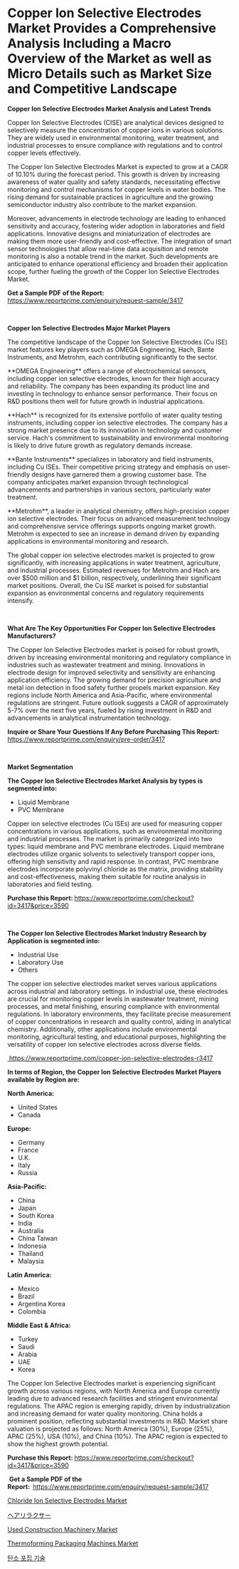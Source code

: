<p><h1>Copper Ion Selective Electrodes Market Provides a Comprehensive Analysis Including a Macro Overview of the Market as well as Micro Details such as Market Size and Competitive Landscape</h1></p><p><strong>Copper Ion Selective Electrodes Market Analysis and Latest Trends</strong></p>
<p><p>Copper Ion Selective Electrodes (CISE) are analytical devices designed to selectively measure the concentration of copper ions in various solutions. They are widely used in environmental monitoring, water treatment, and industrial processes to ensure compliance with regulations and to control copper levels effectively.</p><p>The Copper Ion Selective Electrodes Market is expected to grow at a CAGR of 10.10% during the forecast period. This growth is driven by increasing awareness of water quality and safety standards, necessitating effective monitoring and control mechanisms for copper levels in water bodies. The rising demand for sustainable practices in agriculture and the growing semiconductor industry also contribute to the market expansion. </p><p>Moreover, advancements in electrode technology are leading to enhanced sensitivity and accuracy, fostering wider adoption in laboratories and field applications. Innovative designs and miniaturization of electrodes are making them more user-friendly and cost-effective. The integration of smart sensor technologies that allow real-time data acquisition and remote monitoring is also a notable trend in the market. Such developments are anticipated to enhance operational efficiency and broaden their application scope, further fueling the growth of the Copper Ion Selective Electrodes Market.</p></p>
<p><strong>Get a Sample PDF of the Report:&nbsp;</strong> <a href="https://www.reportprime.com/enquiry/request-sample/3417">https://www.reportprime.com/enquiry/request-sample/3417</a></p>
<p>&nbsp;</p>
<p><strong>Copper Ion Selective Electrodes Major Market Players</strong></p>
<p><p>The competitive landscape of the Copper Ion Selective Electrodes (Cu ISE) market features key players such as OMEGA Engineering, Hach, Bante Instruments, and Metrohm, each contributing significantly to the sector.</p><p>**OMEGA Engineering** offers a range of electrochemical sensors, including copper ion selective electrodes, known for their high accuracy and reliability. The company has been expanding its product line and investing in technology to enhance sensor performance. Their focus on R&D positions them well for future growth in industrial applications.</p><p>**Hach** is recognized for its extensive portfolio of water quality testing instruments, including copper ion selective electrodes. The company has a strong market presence due to its innovation in technology and customer service. Hach's commitment to sustainability and environmental monitoring is likely to drive future growth as regulatory demands increase.</p><p>**Bante Instruments** specializes in laboratory and field instruments, including Cu ISEs. Their competitive pricing strategy and emphasis on user-friendly designs have garnered them a growing customer base. The company anticipates market expansion through technological advancements and partnerships in various sectors, particularly water treatment.</p><p>**Metrohm**, a leader in analytical chemistry, offers high-precision copper ion selective electrodes. Their focus on advanced measurement technology and comprehensive service offerings supports ongoing market growth. Metrohm is expected to see an increase in demand driven by expanding applications in environmental monitoring and research.</p><p>The global copper ion selective electrodes market is projected to grow significantly, with increasing applications in water treatment, agriculture, and industrial processes. Estimated revenues for Metrohm and Hach are over $500 million and $1 billion, respectively, underlining their significant market positions. Overall, the Cu ISE market is poised for substantial expansion as environmental concerns and regulatory requirements intensify.</p></p>
<p>&nbsp;</p>
<p><strong>What Are The Key Opportunities For Copper Ion Selective Electrodes Manufacturers?</strong></p>
<p><p>The Copper Ion Selective Electrodes market is poised for robust growth, driven by increasing environmental monitoring and regulatory compliance in industries such as wastewater treatment and mining. Innovations in electrode design for improved selectivity and sensitivity are enhancing application efficiency. The growing demand for precision agriculture and metal ion detection in food safety further propels market expansion. Key regions include North America and Asia-Pacific, where environmental regulations are stringent. Future outlook suggests a CAGR of approximately 5-7% over the next five years, fueled by rising investment in R&D and advancements in analytical instrumentation technology.</p></p>
<p><strong>Inquire or Share Your Questions If Any Before Purchasing This Report:</strong> <a href="https://www.reportprime.com/enquiry/pre-order/3417">https://www.reportprime.com/enquiry/pre-order/3417</a></p>
<p>&nbsp;</p>
<p><strong>Market Segmentation</strong></p>
<p><strong>The Copper Ion Selective Electrodes Market Analysis by types is segmented into:</strong></p>
<p><ul><li>Liquid Membrane</li><li>PVC Membrane</li></ul></p>
<p><p>Copper ion selective electrodes (Cu ISEs) are used for measuring copper concentrations in various applications, such as environmental monitoring and industrial processes. The market is primarily categorized into two types: liquid membrane and PVC membrane electrodes. Liquid membrane electrodes utilize organic solvents to selectively transport copper ions, offering high sensitivity and rapid response. In contrast, PVC membrane electrodes incorporate polyvinyl chloride as the matrix, providing stability and cost-effectiveness, making them suitable for routine analysis in laboratories and field testing.</p></p>
<p><strong>Purchase this Report:&nbsp;</strong><a href="https://www.reportprime.com/checkout?id=3417&price=3590">https://www.reportprime.com/checkout?id=3417&price=3590</a></p>
<p>&nbsp;</p>
<p><strong>The Copper Ion Selective Electrodes Market Industry Research by Application is segmented into:</strong></p>
<p><ul><li>Industrial Use</li><li>Laboratory Use</li><li>Others</li></ul></p>
<p><p>The copper ion selective electrodes market serves various applications across industrial and laboratory settings. In industrial use, these electrodes are crucial for monitoring copper levels in wastewater treatment, mining processes, and metal finishing, ensuring compliance with environmental regulations. In laboratory environments, they facilitate precise measurement of copper concentrations in research and quality control, aiding in analytical chemistry. Additionally, other applications include environmental monitoring, agricultural testing, and educational purposes, highlighting the versatility of copper ion selective electrodes across diverse fields.</p></p>
<p><a href="https://www.reportprime.com/copper-ion-selective-electrodes-r3417">&nbsp;https://www.reportprime.com/copper-ion-selective-electrodes-r3417</a></p>
<p><strong>In terms of Region, the Copper Ion Selective Electrodes Market Players available by Region are:</strong></p>
<p>
    <p> <strong> North America: </strong>
        <ul>
            <li>United States</li>
            <li>Canada</li>
        </ul>
        </p> 
    <p> <strong> Europe: </strong>
        <ul>
            <li>Germany</li>
            <li>France</li>
            <li>U.K.</li>
            <li>Italy</li>
            <li>Russia</li>
        </ul>
        </p> 
    <p> <strong> Asia-Pacific: </strong>
        <ul>
            <li>China</li>
            <li>Japan</li>
            <li>South Korea</li>
            <li>India</li>
            <li>Australia</li>
            <li>China Taiwan</li>
            <li>Indonesia</li>
            <li>Thailand</li>
            <li>Malaysia</li>
        </ul>
        </p> 
    <p> <strong> Latin America: </strong>
        <ul>
            <li>Mexico</li>
            <li>Brazil</li>
            <li>Argentina Korea</li>
            <li>Colombia</li>
        </ul>
        </p> 
    <p> <strong> Middle East & Africa: </strong>
        <ul>
            <li>Turkey</li>
            <li>Saudi</li>
            <li>Arabia</li>
            <li>UAE</li>
            <li>Korea</li>
        </ul>
    </p>
    </p>
<p><p>The Copper Ion Selective Electrodes market is experiencing significant growth across various regions, with North America and Europe currently leading due to advanced research facilities and stringent environmental regulations. The APAC region is emerging rapidly, driven by industrialization and increasing demand for water quality monitoring. China holds a prominent position, reflecting substantial investments in R&D. Market share valuation is projected as follows: North America (30%), Europe (25%), APAC (25%), USA (10%), and China (10%). The APAC region is expected to show the highest growth potential.</p></p>
<p><strong>Purchase this Report: </strong><a href="https://www.reportprime.com/checkout?id=3417&price=3590">https://www.reportprime.com/checkout?id=3417&price=3590</a></p>
<p>&nbsp;<strong>Get a Sample PDF of the Report:&nbsp;&nbsp;</strong><a href="https://www.reportprime.com/enquiry/request-sample/3417">https://www.reportprime.com/enquiry/request-sample/3417</a></p>
<p><strong></strong></p>
<p><p><a href="https://github.com/YashRP12/Market-Research-Report-List-6/blob/main/chloride-ion-selective-electrodes-market.md">Chloride Ion Selective Electrodes Market</a></p><p><a href="https://medium.com/@atdlohman/%E3%82%B0%E3%83%AD%E3%83%BC%E3%83%90%E3%83%AB%E3%83%98%E3%82%A2%E3%83%AA%E3%83%A9%E3%82%AF%E3%82%B5%E3%83%BC%E3%83%9E%E3%83%BC%E3%82%B1%E3%83%83%E3%83%88%E3%81%AE%E8%A6%8F%E6%A8%A1%E3%81%AF-5-4-%E3%81%AE%E5%B9%B4%E9%96%93%E6%88%90%E9%95%B7%E7%8E%87%E3%81%A7%E5%88%B0%E9%81%94%E3%81%99%E3%82%8B%E3%81%93%E3%81%A8%E3%81%8C%E4%BA%88%E6%83%B3%E3%81%95%E3%82%8C%E3%81%A6%E3%81%8A%E3%82%8A-%E3%81%93%E3%81%AE%E3%83%AC%E3%83%9D%E3%83%BC%E3%83%88%E3%81%AF-%E5%B8%82%E5%A0%B4%E6%88%90%E9%95%B7-%E3%83%88%E3%83%AC%E3%83%B3%E3%83%89-%E6%A9%9F%E4%BC%9A-%E3%81%8A%E3%82%88%E3%81%B32024%E5%B9%B4%E3%81%8B%E3%82%892031%E5%B9%B4%E3%81%BE%E3%81%A7%E3%81%AE%E4%BA%88%E6%B8%AC%E3%82%92%E3%82%AB%E3%83%90%E3%83%BC%E3%81%97%E3%81%A6%E3%81%84%E3%81%BE%E3%81%99-8bf4834fc6ba">ヘアリラクサー</a></p><p><a href="https://medium.com/@marisolking2023/used-construction-machinery-market-overview-global-market-trends-and-future-prospects-from-2024-to-afd6613d01de">Used Construction Machinery Market</a></p><p><a href="https://www.linkedin.com/pulse/thermoforming-packaging-machines-market-forecast-global-trends-jzxec?trackingId=DLYjYJrXTwyZfmUsychAaA%3D%3D">Thermoforming Packaging Machines Market</a></p><p><a href="https://medium.com/@melodyfunk1988/%ED%83%84%EC%86%8C-%ED%8F%AC%EC%A7%91-%EA%B8%B0%EC%88%A0-%EC%8B%9C%EC%9E%A5-%EA%B8%80%EB%A1%9C%EB%B2%8C-%EB%B0%8F-%EC%A7%80%EC%97%AD-%EB%B6%84%EC%84%9D-%EC%B5%9C%EC%A2%85-%EC%82%AC%EC%9A%A9%EC%9E%90-%EC%A0%9C%ED%92%88-%EB%B0%8F-%EC%A7%80%EC%97%AD%EC%97%90-%EC%A4%91%EC%A0%90-%EB%B6%84%EC%84%9D-%EB%B0%8F-%EC%98%88%EC%B8%A1-2024-2031-0e2daa03d11f">탄소 포집 기술</a></p></p>